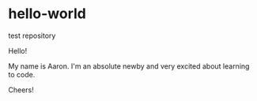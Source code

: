 # hello-world
test repository 

Hello! 

My name is Aaron. I'm an absolute newby and very excited about learning to code. 

Cheers!
